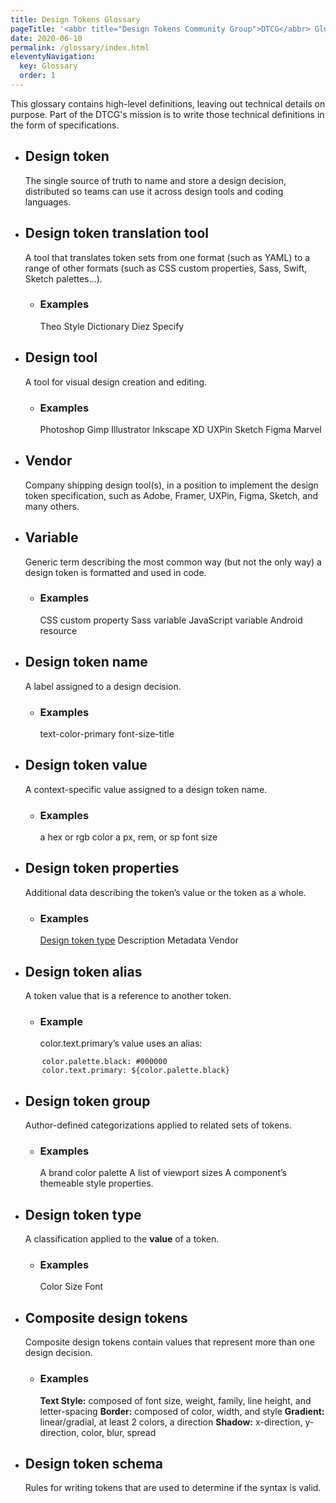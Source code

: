 ```yaml
---
title: Design Tokens Glossary
pageTitle: '<abbr title="Design Tokens Community Group">DTCG</abbr> Glossary'
date: 2020-06-10
permalink: /glossary/index.html
eleventyNavigation:
  key: Glossary
  order: 1
---
```


This glossary contains high-level definitions, leaving out technical details on purpose. Part of the DTCG's mission is to write those technical definitions in the form of specifications.

- ## Design token

  The single source of truth to name and store a design decision, distributed so teams can use it across design tools and coding languages.

- ## Design token translation tool

  A tool that translates token sets from one format (such as YAML) to a range of other formats (such as CSS custom properties, Sass, Swift, Sketch palettes…).

  - ### Examples
    Theo
    Style Dictionary
    Diez
    Specify

- ## Design tool

  A tool for visual design creation and editing.

  - ### Examples
    Photoshop
    Gimp
    Illustrator
    Inkscape
    XD
    UXPin
    Sketch
    Figma
    Marvel

- ## Vendor

  Company shipping design tool(s), in a position to implement the design token specification, such as Adobe, Framer, UXPin, Figma, Sketch, and many others.

- ## Variable

  Generic term describing the most common way (but not the only way) a design token is formatted and used in code.

  - ### Examples
    CSS custom property
    Sass variable
    JavaScript variable
    Android resource

- ## Design token name

  A label assigned to a design decision.

  - ### Examples
    text-color-primary
    font-size-title

- ## Design token value

  A context-specific value assigned to a design token name.

  - ### Examples
    a hex or rgb color
    a px, rem, or sp font size

- ## Design token properties

  Additional data describing the token’s value or the token as a whole.

  - ### Examples
    [Design token type](#design-token-type)
    Description
    Metadata
    Vendor

- ## Design token alias

  A token value that is a reference to another token.

  - ### Example
    color.text.primary’s value uses an alias:

```
       color.palette.black: #000000
       color.text.primary: ${color.palette.black}
```

- ## Design token group

  Author-defined categorizations applied to related sets of tokens.

  - ### Examples
    A brand color palette
    A list of viewport sizes
    A component’s themeable style properties.

- ## Design token type

  A classification applied to the **value** of a token.

  - ### Examples
    Color
    Size
    Font

- ## Composite design tokens

  Composite design tokens contain values that represent more than one design decision.

  - ### Examples
    **Text Style:** composed of font size, weight, family, line height, and letter-spacing
    **Border:** composed of color, width, and style
    **Gradient:** linear/gradial, at least 2 colors, a direction
    **Shadow:** x-direction, y-direction, color, blur, spread

- ## Design token schema
  Rules for writing tokens that are used to determine if the syntax is valid.
